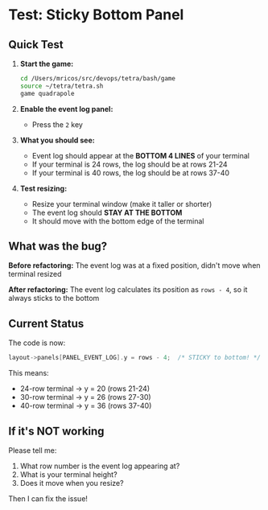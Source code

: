 # Test: Sticky Bottom Panel

## Quick Test

1. **Start the game:**
   ```bash
   cd /Users/mricos/src/devops/tetra/bash/game
   source ~/tetra/tetra.sh
   game quadrapole
   ```

2. **Enable the event log panel:**
   - Press the `2` key

3. **What you should see:**
   - Event log should appear at the **BOTTOM 4 LINES** of your terminal
   - If your terminal is 24 rows, the log should be at rows 21-24
   - If your terminal is 40 rows, the log should be at rows 37-40

4. **Test resizing:**
   - Resize your terminal window (make it taller or shorter)
   - The event log should **STAY AT THE BOTTOM**
   - It should move with the bottom edge of the terminal

## What was the bug?

**Before refactoring:** The event log was at a fixed position, didn't move when terminal resized

**After refactoring:** The event log calculates its position as `rows - 4`, so it always sticks to the bottom

## Current Status

The code is now:
```c
layout->panels[PANEL_EVENT_LOG].y = rows - 4;  /* STICKY to bottom! */
```

This means:
- 24-row terminal → y = 20 (rows 21-24)
- 30-row terminal → y = 26 (rows 27-30)
- 40-row terminal → y = 36 (rows 37-40)

## If it's NOT working

Please tell me:
1. What row number is the event log appearing at?
2. What is your terminal height?
3. Does it move when you resize?

Then I can fix the issue!
